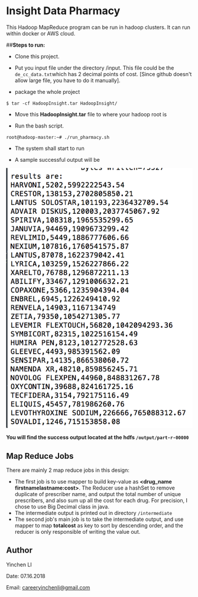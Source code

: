 # Insight Data Pharmacy
This Hadoop MapReduce program can be run in hadoop clusters. It can run within docker or AWS cloud.

##**Steps to run:**

* Clone this project. 
* Put you input file under the directory /input. This file could be the ```de_cc_data.txt```which has 2 decimal points of cost. [Since github doesn't allow large file, you have to do it manually].

* package the whole project

```
$ tar -cf HadoopInsight.tar HadoopInsight/
```

* Move this **HadoopInsight.tar** file to where your hadoop root is

* Run the bash script.

```
root@hadoop-master:~# ./run_pharmacy.sh
```
* The system shall start to run

* A sample successful output will be

![MacDown logo](success.png)

**You will find the success output located at the hdfs
```/output/part-r-00000```**

## Map Reduce Jobs

There are mainly 2 map reduce jobs in this design:

* The first job is to use mapper to build key-value as **\<drug_name firstnamelastname:cost\>**. The Reducer use a hashSet to remove duplicate of prescriber name, and output the total number of unique prescribers, and also sum up all the cost for each drug. For precision, I chose to use Big Decimal class in java.
* The intermediate output is printed out in directory ```/intermediate```
* The second job's main job is to take the intermediate output, and use mapper to map **totalcost** as key to sort by descending order, and the reducer is only responsible of writing the value out.

## Author

Yinchen LI

Date: 07.16.2018

Email: careeryinchenli@gmail.com



